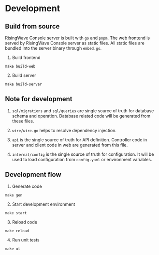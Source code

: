 # Development

## Build from source

RisingWave Console server is built with `go` and `pnpm`. The web frontend is served by RisingWave Console server as static files.
All static files are bundled into the server binary through `embed.go`.

1. Build frontend

```shell
make build-web
```

2. Build server

```shell
make build-server
```

## Note for development

1. `sql/migrations` and `sql/queries` are single source of truth for database schema and operation. Database related code will be generated from these files.

2. `wire/wire.go` helps to resolve dependency injection.

3. `api` is the single source of truth for API definition. Controller code in server and client code in web are generated from this file.

4. `internal/config` is the single source of truth for configuration. It will be used to load configuration from `config.yaml` or environment variables.

## Development flow

1. Generate code

```shell
make gen
```

2. Start development environment

```shell
make start
```

3. Reload code 

```shell
make reload
```

4. Run unit tests

```shell
make ut
```
